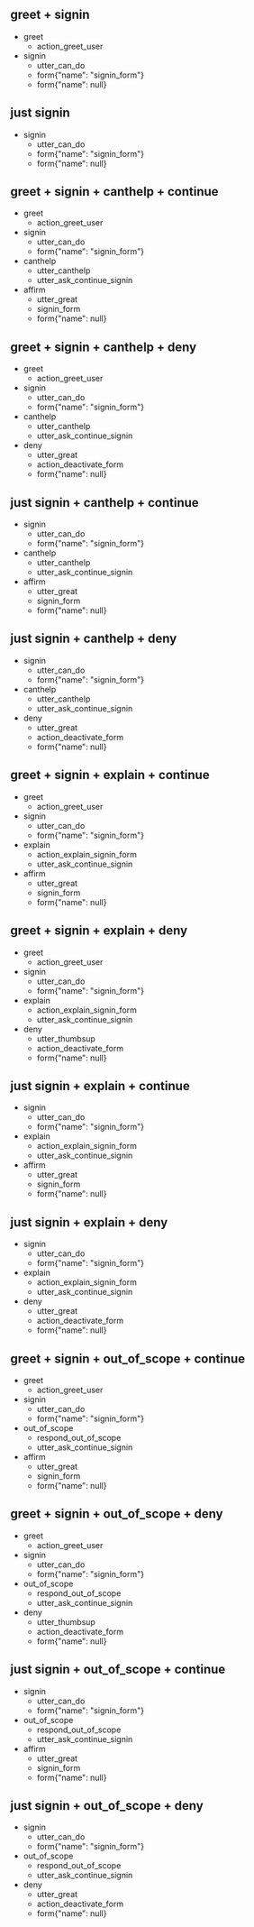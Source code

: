 ## greet + signin
* greet
  - action_greet_user
* signin
  - utter_can_do
  - form{"name": "signin_form"}
  - form{"name": null}

## just signin
* signin
  - utter_can_do
  - form{"name": "signin_form"}
  - form{"name": null}

## greet + signin + canthelp + continue
  * greet
    - action_greet_user
  * signin
    - utter_can_do
    - form{"name": "signin_form"}
  * canthelp
    - utter_canthelp
    - utter_ask_continue_signin
  * affirm
    - utter_great
    - signin_form
    - form{"name": null}

## greet + signin + canthelp + deny
  * greet
    - action_greet_user
  * signin
    - utter_can_do
    - form{"name": "signin_form"}
  * canthelp
    - utter_canthelp
    - utter_ask_continue_signin
  * deny
    - utter_great
    - action_deactivate_form
    - form{"name": null}

## just signin + canthelp + continue
  * signin
    - utter_can_do
    - form{"name": "signin_form"}
  * canthelp
    - utter_canthelp
    - utter_ask_continue_signin
  * affirm
    - utter_great
    - signin_form
    - form{"name": null}

## just signin + canthelp + deny
  * signin
    - utter_can_do
    - form{"name": "signin_form"}
  * canthelp
    - utter_canthelp
    - utter_ask_continue_signin
  * deny
    - utter_great
    - action_deactivate_form
    - form{"name": null}


## greet + signin + explain + continue
  * greet
    - action_greet_user
  * signin
    - utter_can_do
    - form{"name": "signin_form"}
  * explain
    - action_explain_signin_form
    - utter_ask_continue_signin
  * affirm
    - utter_great
    - signin_form
    - form{"name": null}

## greet + signin + explain + deny
  * greet
    - action_greet_user
  * signin
    - utter_can_do
    - form{"name": "signin_form"}
  * explain
    - action_explain_signin_form
    - utter_ask_continue_signin
  * deny
    - utter_thumbsup
    - action_deactivate_form
    - form{"name": null}

## just signin + explain + continue
  * signin
    - utter_can_do
    - form{"name": "signin_form"}
  * explain
    - action_explain_signin_form
    - utter_ask_continue_signin
  * affirm
    - utter_great
    - signin_form
    - form{"name": null}

## just signin + explain + deny
  * signin
    - utter_can_do
    - form{"name": "signin_form"}
  * explain
    - action_explain_signin_form
    - utter_ask_continue_signin
  * deny
    - utter_great
    - action_deactivate_form
    - form{"name": null}

## greet + signin + out_of_scope + continue
  * greet
    - action_greet_user
  * signin
    - utter_can_do
    - form{"name": "signin_form"}
  * out_of_scope
    - respond_out_of_scope
    - utter_ask_continue_signin
  * affirm
    - utter_great
    - signin_form
    - form{"name": null}

## greet + signin + out_of_scope + deny
  * greet
    - action_greet_user
  * signin
    - utter_can_do
    - form{"name": "signin_form"}
  * out_of_scope
    - respond_out_of_scope
    - utter_ask_continue_signin
  * deny
    - utter_thumbsup
    - action_deactivate_form
    - form{"name": null}

## just signin + out_of_scope + continue
  * signin
    - utter_can_do
    - form{"name": "signin_form"}
  * out_of_scope
    - respond_out_of_scope
    - utter_ask_continue_signin
  * affirm
    - utter_great
    - signin_form
    - form{"name": null}

## just signin + out_of_scope + deny
  * signin
    - utter_can_do
    - form{"name": "signin_form"}
  * out_of_scope
    - respond_out_of_scope
    - utter_ask_continue_signin
  * deny
    - utter_great
    - action_deactivate_form
    - form{"name": null}

